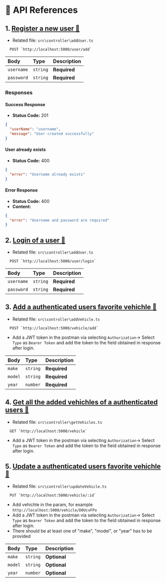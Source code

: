 # 🧳 API References

## 1. [Register a new user 🌁](#)

- Related file: `src\controller\addUser.ts`

```http
  POST `http://localhost:5000/user/add`
```

| Body       | Type     | Description  |
| :--------- | :------- | :----------- |
| `username` | `string` | **Required** |
| `password` | `string` | **Required** |

### Responses

#### Success Response

- **Status Code:** 201

```json
{
  "userName": "username",
  "message": "User created successfully"
}
```

#### User already exists

- **Status Code:** 400

```json
{
  "error": "Username already exists"
}
```

#### Error Response

- **Status Code:** 400
- **Content:**

```json
{
  "error": "Username and password are required"
}
```

## 2. [Login of a user 🌁](#)

- Related file: `src\controller\addUser.ts`

```http
  POST `http://localhost:5000/user/login`
```

| Body       | Type     | Description  |
| :--------- | :------- | :----------- |
| `username` | `string` | **Required** |
| `password` | `string` | **Required** |

## 3. [Add a authenticated users favorite vehichle 🌁](#)

- Related file: `src\controller\addVehicle.ts`

```http
  POST `http://localhost:5000/vehicle/add`
```

- Add a JWT token in the postman via selecting `Authorization`-> Select `Type` as `Bearer Token` and add the token to the field obtained in response after login.

| Body    | Type     | Description  |
| :------ | :------- | :----------- |
| `make`  | `string` | **Required** |
| `model` | `string` | **Required** |
| `year`  | `number` | **Required** |

## 4. [Get all the added vehichles of a authenticated users 🌁](#)

- Related file: `src\controller\getVehicles.ts`

```http
  GET `http://localhost:5000/vehicle`
```

- Add a JWT token in the postman via selecting `Authorization`-> Select `Type` as `Bearer Token` and add the token to the field obtained in response after login.

## 5. [Update a authenticated users favorite vehichle 🌁](#)

- Related file: `src\controller\updateVehicle.ts`

```http
  PUT `http://localhost:5000/vehicle/:id`
```

- Add vehichle in the param, for example `http://localhost:5000/vehicle/D0UcvFPo`
- Add a JWT token in the postman via selecting `Authorization`-> Select `Type` as `Bearer Token` and add the token to the field obtained in response after login.
- There should be at least one of "make", "model", or "year" has to be provided

| Body    | Type     | Description  |
| :------ | :------- | :----------- |
| `make`  | `string` | **Optional** |
| `model` | `string` | **Optional** |
| `year`  | `number` | **Optional** |
